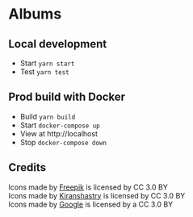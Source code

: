 # Albums

## Local development

- Start `yarn start`
- Test `yarn test`

## Prod build with Docker

- Build `yarn build`
- Start `docker-compose up`
- View at http://localhost
- Stop `docker-compose down`

## Credits

<div>Icons made by <a href="https://www.freepik.com/">Freepik</a> is licensed by CC 3.0 BY</div>
<div>Icons made by <a href="https://www.flaticon.com/authors/kiranshastry">Kiranshastry</a> is licensed by CC 3.0 BY</div>
<div>Icons made by <a href="https://www.flaticon.com/authors/google" title="Google">Google</a> is licensed by a CC 3.0 BY</div>
